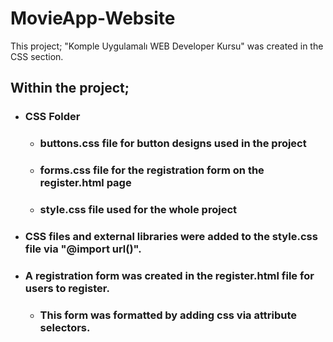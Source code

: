 # MovieApp-Website
This project; "Komple Uygulamalı WEB Developer Kursu" was created in the CSS section.

 ## Within the project;
- ### CSS Folder
  - ### buttons.css file for button designs used in the project
  - ### forms.css file for the registration form on the register.html page
  - ### style.css file used for the whole project
- ### CSS files and external libraries were added to the style.css file via "@import url()".
- ### A registration form was created in the register.html file for users to register.
  - ### This form was formatted by adding css via attribute selectors.
